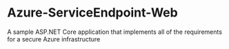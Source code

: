 # Azure-ServiceEndpoint-Web
A sample ASP.NET Core application that implements all of the requirements for a secure Azure infrastructure
